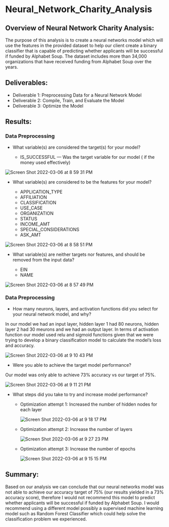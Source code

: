 # Neural_Network_Charity_Analysis

## Overview of Neural Network Charity Analysis: 

The purpose of this analysis is to create a neural networks model which will use the features in the provided dataset to help our client create a binary classifier that is capable of predicting whether applicants will be successful if funded by Alphabet Soup. The dataset includes more than 34,000 organizations that have received funding from Alphabet Soup over the years.

## Deliverables: 

* Deliverable 1: Preprocessing Data for a Neural Network Model
* Deliverable 2: Compile, Train, and Evaluate the Model
* Deliverable 3: Optimize the Model

## Results: 

### Data Preprocessing

* What variable(s) are considered the target(s) for your model?

    * IS_SUCCESSFUL — Was the target variable for our model ( if the money used effectively)

![Screen Shot 2022-03-06 at 8 59 31 PM](https://user-images.githubusercontent.com/91925639/156955136-b6796932-ed31-4197-acfb-6bac3c7c6aac.png)


* What variable(s) are considered to be the features for your model?

    * APPLICATION_TYPE
    * AFFILIATION
    * CLASSIFICATION
    * USE_CASE
    * ORGANIZATION
    * STATUS
    * INCOME_AMT
    * SPECIAL_CONSIDERATIONS
    * ASK_AMT

![Screen Shot 2022-03-06 at 8 58 51 PM](https://user-images.githubusercontent.com/91925639/156955048-8b488b58-dd76-42af-9f67-ebdde2fc615f.png)

    
* What variable(s) are neither targets nor features, and should be removed from the input data?

    * EIN
    * NAME

![Screen Shot 2022-03-06 at 8 57 49 PM](https://user-images.githubusercontent.com/91925639/156954953-587845b2-709b-4caa-9018-3e15753a5e24.png)


### Data Preprocessing

* How many neurons, layers, and activation functions did you select for your neural network model, and why?

In our model we had an input layer, hidden layer 1 had 80 neurons, hidden layer 2 had 30 meurons and we had an output layer. In terms of activation function our model used relu and sigmoid functions given that we were trying to develop a binary classification model to calculate the model’s loss and accuracy.

![Screen Shot 2022-03-06 at 9 10 43 PM](https://user-images.githubusercontent.com/91925639/156956003-78515b89-32bb-4026-b0f8-87c4b2414420.png)

* Were you able to achieve the target model performance?

Our model was only able to achieve 73% accuracy vs our target of 75%. 

![Screen Shot 2022-03-06 at 9 11 21 PM](https://user-images.githubusercontent.com/91925639/156956047-e64d3485-c658-405b-8758-af52c6bda52f.png)

* What steps did you take to try and increase model performance?

  * Optimization attempt 1: Increased the number of hidden nodes for each layer
  
    ![Screen Shot 2022-03-06 at 9 18 17 PM](https://user-images.githubusercontent.com/91925639/156956630-f011e94b-7073-4b16-a927-d8e9b2e14f8d.png)
    
  * Optimization attempt 2: Increase the number of layers

    ![Screen Shot 2022-03-06 at 9 27 23 PM](https://user-images.githubusercontent.com/91925639/156957406-6c803f11-0e75-4cf6-afa0-b5afe4b9e472.png)

  * Optimization attempt 3: Increase the number of epochs
  
    ![Screen Shot 2022-03-06 at 9 15 15 PM](https://user-images.githubusercontent.com/91925639/156956370-14996e14-9947-4858-9a79-c3ffd9d51919.png)

## Summary: 

Based on our analysis we can conclude that our neural networks model was not able to achieve our accuracy target of 75% (our results yielded in a 73% accuracy score), therefore I would not recommend this model to predict whether applicants will be successful if funded by Alphabet Soup. 
I would recommend using a different model possibly a supervised machine learning model such as Random Forest Classifier which could help solve the classification problem we experienced.
